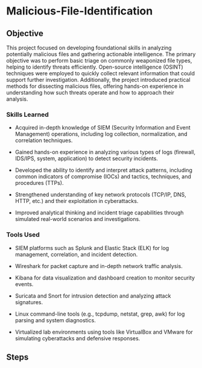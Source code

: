 # Malicious-File-Identification

## Objective
This project focused on developing foundational skills in analyzing potentially malicious files and gathering actionable intelligence. The primary objective was to perform basic triage on commonly weaponized file types, helping to identify threats efficiently. Open-source intelligence (OSINT) techniques were employed to quickly collect relevant information that could support further investigation. Additionally, the project introduced practical methods for dissecting malicious files, offering hands-on experience in understanding how such threats operate and how to approach their analysis.

### Skills Learned
- Acquired in-depth knowledge of SIEM (Security Information and Event Management) operations, including log collection, normalization, and correlation techniques.

- Gained hands-on experience in analyzing various types of logs (firewall, IDS/IPS, system, application) to detect security incidents.

- Developed the ability to identify and interpret attack patterns, including common indicators of compromise (IOCs) and tactics, techniques, and procedures (TTPs).

- Strengthened understanding of key network protocols (TCP/IP, DNS, HTTP, etc.) and their exploitation in cyberattacks.

- Improved analytical thinking and incident triage capabilities through simulated real-world scenarios and investigations.

### Tools Used

- SIEM platforms such as Splunk and Elastic Stack (ELK) for log management, correlation, and incident detection.

- Wireshark for packet capture and in-depth network traffic analysis.

- Kibana for data visualization and dashboard creation to monitor security events.

- Suricata and Snort for intrusion detection and analyzing attack signatures.

- Linux command-line tools (e.g., tcpdump, netstat, grep, awk) for log parsing and system diagnostics.

- Virtualized lab environments using tools like VirtualBox and VMware for simulating cyberattacks and defensive responses.

## Steps


